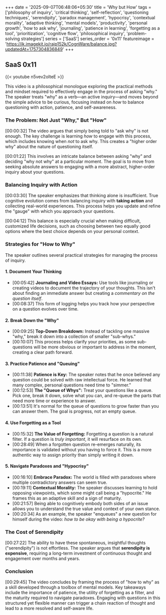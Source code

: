 +++
date = '2025-09-07T06:48:06+05:30'
title = 'Why but How'
tags = ['philosophy of inquiry', 'critical thinking', 'self-reflection', 'questioning techniques', 'serendipity', 'paradox management', 'hypocrisy', 'contextual morality', 'adaptive thinking', 'mental models', 'productivity', 'personal growth', 'how to ask why', 'journaling', 'patience in learning', 'forgetting as a tool', 'prioritization', 'cognitive flow', 'philosophical inquiry', 'problem-solving strategies']
series = ['SaaS']
series_order = '0x11'
featureimage = 'https://ik.imagekit.io/rajp152k/CognWare/balance.jpg?updatedAt=1757304836849'
+++

## SaaS 0x11

{{< youtube n5vev2oIteE >}}


This video is a philosophical monologue exploring the practical methods and mindset required to effectively engage in the process of asking "why." The speaker treats "why" as a verb—an active inquiry—and moves beyond the simple advice to be curious, focusing instead on *how* to balance questioning with action, patience, and self-awareness.

### The Problem: Not Just "Why," But "How"

[00:00:32] The video argues that simply being told to "ask why" is not enough. The key challenge is learning *how* to engage with this process, which includes knowing when *not* to ask why. This creates a "higher order why" about the nature of questioning itself.

[00:01:22] This involves an intricate balance between asking "why" and deciding "why not why" at a particular moment. The goal is to move from seeking absolute answers to engaging with a more abstract, higher-order inquiry about your questions.

### Balancing Inquiry with Action

[00:03:30] The speaker emphasizes that thinking alone is insufficient. True cognitive evolution comes from balancing inquiry with **taking action** and collecting real-world experiences. This process helps you update and refine the "gauge" with which you approach your questions.

[00:04:12] This balance is especially crucial when making difficult, customized life decisions, such as choosing between two equally good options where the best choice depends on your personal context.

### Strategies for "How to Why"

The speaker outlines several practical strategies for managing the process of inquiry.

#### **1. Document Your Thinking**
- [00:05:42] **Journaling and Video Essays:** Use tools like journaling or creating videos to document the trajectory of your thoughts. This isn't about finding an immediate answer but creating a *commentary on the question itself*.
- [00:08:37] This form of logging helps you track how your perspective on a question evolves over time.

#### **2. Break Down the "Why"**
- [00:09:25] **Top-Down Breakdown:** Instead of tackling one massive "why," break it down into a collection of smaller "sub-whys."
- [00:10:07] This process helps clarify your priorities, as some sub-questions will be more obvious or important to address in the moment, creating a clear path forward.

#### **3. Practice Patience and "Queuing"**
- [00:11:38] **Patience is Key:** The speaker notes that he once believed any question could be solved with raw intellectual force. He learned that many complex, personal questions need time to "simmer."
- [00:12:53] **The "Queue of Whys":** Treat your questions like a queue. Pick one, break it down, solve what you can, and re-queue the parts that need more time or experience to answer.
- [00:13:51] It's normal for the queue of questions to grow faster than you can answer them. The goal is progress, not an empty queue.

#### **4. Use Forgetting as a Tool**
- [00:15:32] **The Value of Forgetting:** Forgetting a question is a natural filter. If a question is *truly important*, it will resurface on its own.
- [00:28:49] When a forgotten question re-emerges naturally, its importance is validated without you having to force it. This is a more authentic way to assign priority than simply writing it down.

#### **5. Navigate Paradoxes and "Hypocrisy"**
- [00:16:10] **Embrace Paradox:** The world is filled with paradoxes where multiple contradictory answers can seem true.
- [00:19:11] **Contextual Morality:** The speaker discusses learning to hold opposing viewpoints, which some might call being a "hypocrite." He frames this as an adaptive skill and a sign of maturity.
- [00:21:57] Being able to cognitively embody both sides of an issue allows you to understand the true value and context of your own stance.
- [00:20:34] As an example, the speaker "enqueues" a new question for himself during the video: *how to be okay with being a hypocrite?*

### The Cost of Serendipity

[00:27:22] The ability to have these spontaneous, insightful thoughts ("serendipity") is not effortless. The speaker argues that **serendipity is expensive**, requiring a long-term investment of continuous thought and engagement over months and years.

### Conclusion

[00:29:45] The video concludes by framing the process of "how to why" as a skill developed through a toolbox of mental models. Key takeaways include the importance of patience, the utility of forgetting as a filter, and the maturity required to navigate paradoxes. Engaging with questions in this structured yet flexible manner can trigger a chain reaction of thought and lead to a more resolved and self-aware life.
